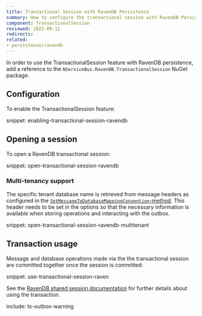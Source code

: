 ```yaml
---
title: Transactional Session with RavenDB Persistence
summary: How to configure the transactional session with RavenDB Persistence
component: TransactionalSession
reviewed: 2022-09-12
redirects:
related:
- persistence/ravendb
---
```


In order to use the TransactionalSession feature with RavenDB persistence, add a reference to the `NServiceBus.RavenDB.TransactionalSession` NuGet package.

## Configuration

To enable the TransactionalSession feature:

snippet: enabling-transactional-session-ravendb

## Opening a session

To open a RavenDB transactional session:

snippet: open-transactional-session-ravendb

### Multi-tenancy support

The specific tenant database name is retrieved from message headers as configured in the [`SetMessageToDatabaseMappingConvention`-method](/persistence/ravendb/#multi-tenant-support).
This header needs to be set in the options so that the necessary information is available when storing operations and interacting with the outbox.

snippet: open-transactional-session-ravendb-multitenant

## Transaction usage

Message and database operations made via the the transactional session are committed together once the session is committed:

snippet: use-transactional-session-raven

See the [RavenDB shared session documentation](/persistence/ravendb/#shared-session) for further details about using the transaction.

include: ts-outbox-warning